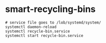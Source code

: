 # smart-recycling-bins

```
# service file goes to /lob/systemd/system/
systemctl daemon-reload
systemctl recycle-bin.service
systemctl start recycle-bin.service
```
